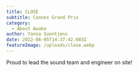 ```yaml
---
title: CLOSE
subtitle: Cannes Grand Prix
category:
  - About Awake
author: Yanna Soentjens
date: 2022-06-05T14:37:42.603Z
featureImage: /uploads/close.webp
---
```

Proud to lead the sound team and engineer on site!